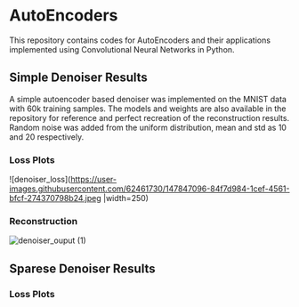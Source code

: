 # AutoEncoders
This repository contains codes for AutoEncoders and their applications implemented using Convolutional Neural Networks in Python.

## Simple Denoiser Results
A simple autoencoder based denoiser was implemented on the MNIST data with 60k training samples. The models and weights are also available in the repository for reference and perfect recreation of the reconstruction results. Random noise was added from the uniform distribution, mean and std as 10 and 20 respectively.

### Loss Plots
![denoiser_loss](https://user-images.githubusercontent.com/62461730/147847096-84f7d984-1cef-4561-bfcf-274370798b24.jpeg |width=250)


### Reconstruction
![denoiser_ouput (1)](https://user-images.githubusercontent.com/62461730/147847087-7d9ee2d0-9a7e-4b9e-8069-f7fa113a85eb.jpeg)

## Sparese Denoiser Results

### Loss Plots
